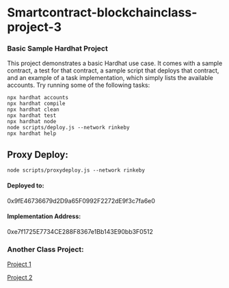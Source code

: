 # Smartcontract-blockchainclass-project-3
### Basic Sample Hardhat Project
This project demonstrates a basic Hardhat use case. It comes with a sample contract, a test for that contract, a sample script that deploys that contract, and an example of a task implementation, which simply lists the available accounts.
Try running some of the following tasks:
```shell
npx hardhat accounts
npx hardhat compile
npx hardhat clean
npx hardhat test
npx hardhat node
node scripts/deploy.js --network rinkeby
npx hardhat help
```

## Proxy Deploy:
```shell
node scripts/proxydeploy.js --network rinkeby
```
#### Deployed to: 
0x9fE46736679d2D9a65F0992F2272dE9f3c7fa6e0
#### Implementation Address: 
0xe7f1725E7734CE288F8367e1Bb143E90bb3F0512

### Another Class Project:

[Project 1](https://github.com/Sotatek-DucNguyen6/smartcontract-blockchainclass-project-1)

[Project 2](https://github.com/Sotatek-DucNguyen6/smartcontract-blockchainclass-project-2)
